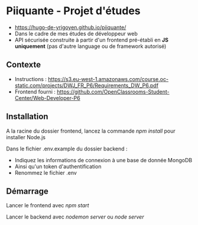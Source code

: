 # Piiquante - Projet d'études

- https://hugo-de-yrigoyen.github.io/piiquante/
- Dans le cadre de mes études de développeur web
- API sécurisée construite à partir d'un frontend pré-établi en **JS uniquement** (pas d'autre language ou de framework autorisé)

## Contexte

- Instructions :
  https://s3.eu-west-1.amazonaws.com/course.oc-static.com/projects/DWJ_FR_P6/Requirements_DW_P6.pdf
- Frontend fourni :
  https://github.com/OpenClassrooms-Student-Center/Web-Developer-P6

## Installation

A la racine du dossier frontend, lancez la commande _npm install_ pour installer Node.js

Dans le fichier .env.example du dossier backend :

- Indiquez les informations de connexion à une base de donnée MongoDB
- Ainsi qu'un token d'authentification
- Renommez le fichier .env

## Démarrage

Lancer le frontend avec _npm start_

Lancer le backend avec _nodemon server_ ou _node server_
